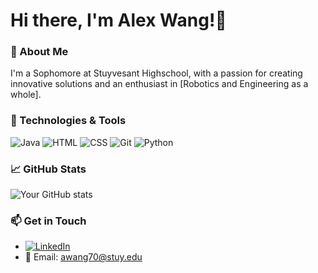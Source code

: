 # Hi there, I'm Alex Wang!👋 
### 🚀 About Me
I'm a Sophomore at Stuyvesant Highschool, with a passion for creating innovative solutions and an enthusiast in [Robotics and Engineering as a whole].

### 🔧 Technologies & Tools
![Java](https://img.shields.io/badge/-Java-333?style=flat&logo=java)
![HTML](https://img.shields.io/badge/-HTML-333?style=flat&logo=html5)
![CSS](https://img.shields.io/badge/-CSS-333?style=flat&logo=css3)
![Git](https://img.shields.io/badge/-Git-333?style=flat&logo=git)
![Python](https://img.shields.io/badge/-Python-333?style=flat&logo=python)

<!-- Add more as needed -->

### 📈 GitHub Stats
![Your GitHub stats](https://github-readme-stats.vercel.app/api?username=YourUsername&show_icons=true&theme=radical)

### 📫 Get in Touch
- [![LinkedIn](https://img.shields.io/badge/-LinkedIn-0077B5?style=flat&logo=LinkedIn&logoColor=white)](https://www.linkedin.com/in/alex-wang-b23097314/)
- 📧 Email: [awang70@stuy.edu](mailto:awang70@stuy.edu)

